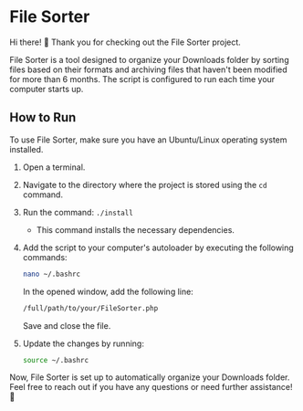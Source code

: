 # File Sorter

Hi there! 👋 Thank you for checking out the File Sorter project.

File Sorter is a tool designed to organize your Downloads folder by sorting files based on their formats and archiving files that haven't been modified for more than 6 months. The script is configured to run each time your computer starts up.

## How to Run

To use File Sorter, make sure you have an Ubuntu/Linux operating system installed.

1. Open a terminal.
2. Navigate to the directory where the project is stored using the `cd` command.
3. Run the command: `./install`
   - This command installs the necessary dependencies.

4. Add the script to your computer's autoloader by executing the following commands:
   ```bash
   nano ~/.bashrc
   ```
   In the opened window, add the following line:
   ```bash
   /full/path/to/your/FileSorter.php
   ```
   Save and close the file.

5. Update the changes by running:
   ```bash
   source ~/.bashrc
   ```

Now, File Sorter is set up to automatically organize your Downloads folder. Feel free to reach out if you have any questions or need further assistance! 🚀
